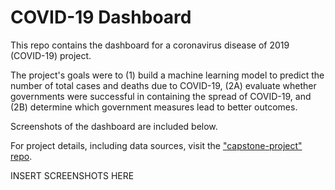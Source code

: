 # COVID-19 Dashboard

This repo contains the dashboard for a coronavirus disease of 2019 (COVID-19) project. 

The project's goals were to (1) build a machine learning model to predict the number of total cases and deaths due to COVID-19, (2A) evaluate whether governments were successful in containing the spread of COVID-19, and (2B) determine which government measures lead to better outcomes. 

Screenshots of the dashboard are included below.

For project details, including data sources, visit the ["capstone-project" repo](https://github.com/pmmfs/capstone-project.git).

INSERT SCREENSHOTS HERE
